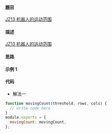 #### 題目

[JZ13 机器人的运动范围](https://www.nowcoder.com/practice/6e5207314b5241fb83f2329e89fdecc8?tpId=13&tqId=23460&ru=/practice/2a49359695a544b8939c77358d29b7e6&qru=/ta/coding-interviews/question-ranking)

#### 描述

[JZ13 机器人的运动范围](https://www.nowcoder.com/practice/2a49359695a544b8939c77358d29b7e6?tpId=13&tqId=1517966&ru=/practice/2a49359695a544b8939c77358d29b7e6&qru=/ta/coding-interviews/question-ranking)

#### 思路

#### 示例 1

#### 代码

- 解法一

```js
function movingCount(threshold, rows, cols) {
  // write code here
}
module.exports = {
  movingCount: movingCount,
};
```
